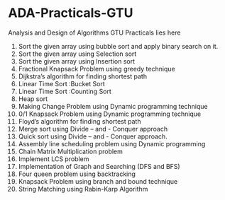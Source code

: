 # ADA-Practicals-GTU
Analysis and Design of Algorithms GTU Practicals lies here

1) Sort the given array using bubble sort and apply binary search on it.
2) Sort the given array using Selection sort
3) Sort the given array using Insertion sort
4) Fractional Knapsack Problem using greedy technique
5) Dijkstra’s algorithm for finding shortest path
6) Linear Time Sort :Bucket Sort
7) Linear Time Sort :Counting Sort
8) Heap sort
9) Making Change Problem using Dynamic programming technique
10) 0/1 Knapsack Problem using Dynamic programming technique
11) Floyd’s algorithm for finding shortest path
12) Merge sort using Divide – and - Conquer approach
13) Quick sort using Divide – and - Conquer approach.
14) Assembly line scheduling problem using Dynamic programming
15) Chain Matrix Multiplication problem
16) Implement LCS problem
17) Implementation of Graph and Searching (DFS and BFS)
18) Four queen problem using backtracking
19) Knapsack Problem using branch and bound technique
20) String Matching using Rabin-Karp Algorithm
